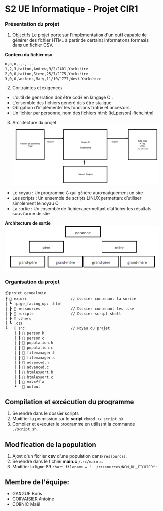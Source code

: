 # S2 UE Informatique - Projet CIR1

### Présentation du projet
1. Objectifs
Le projet porte sur l'implémentation d'un outil capable de générer des fichier HTML à partir de certains informations formatés dans un fichier CSV.

**Contenu du fichier csv**
```
0,0,0,-,-,-,-
1,2,3,Hatton,Andrew,9/2/1801,Yorkshire 
2,0,0,Hatton,Steve,25/7/1775,Yorkshire 
3,0,0,Vockins,Mary,11/10/1777,West Yorkshire
```
2. Contraintes et exigences
- L'outil de génération doit être codé en langage C .
- L'ensemble des fichiers généré dois être statique.
- Obligation d'implémenter les fonctions fratrie et ancestors.
- Un fichier par personne; nom des fichiers html: [id_person]-fiche.html

3. Architecture du projet
![architecture](utils/img/architecture.png)

- Le noyau : Un programme C qui génère automatiquement un site 
- Les scripts : Un ensemble de scripts LINUX permettant d’utiliser simplement le noyau C 
- La sortie : Un ensemble de fichiers permettant d’afficher les résultats sous forme de site

**Architecture de sortie**
![architecture de sortie](utils/img/structure_sortie.png)

### Organisation du projet
```
📦projet_genealogie
┣ 📂 export                    // Dossier contenant la sortie
┃ ┗ :page_facing_up: .html 
┃ ┣ 📂 ressources              // Dossier contenant les .csv
┃ ┣ 📂 scripts                 // Dossier script shell
┃ ┣ 📂 others 
┃ ┗ .css
┗   📂 src                     // Noyau du projet
    ┃ ┣ 📜 person.h
    ┃ ┣ 📜 person.c
    ┃ ┣ 📜 population.h
    ┃ ┣ 📜 population.c
    ┃ ┣ 📜 filemanager.h
    ┃ ┣ 📜 filemanager.c
    ┃ ┣ 📜 advanced.h
    ┃ ┣ 📜 advanced.c
    ┃ ┣ 📜 htmlexport.h
    ┃ ┣ 📜 htmlexport.c
    ┃ ┣ 📜 makefile
    ┗   📂 output
```


## Compilation et excécution du programme
1. Se rendre dans le dossier scripts
2. Modifier la permission sur le **script**  `chmod +x script.sh`
3. Compiler et executer le programme en utilisant la commande `./script.sh`.


## Modification de la population

1. Ajout d'un fichier **csv** d'une population dans`/ressources`.
2. Se rendre dans le fichier **main.c** `/src/main.c`.
3. Modifier la ligne 89 `char* filename = "../ressources/NOM_DU_FICHIER";`.

## Membre de l'équipe:

- GANGUE Boris
- CORVAISIER Antoine
- CORNIC Maël